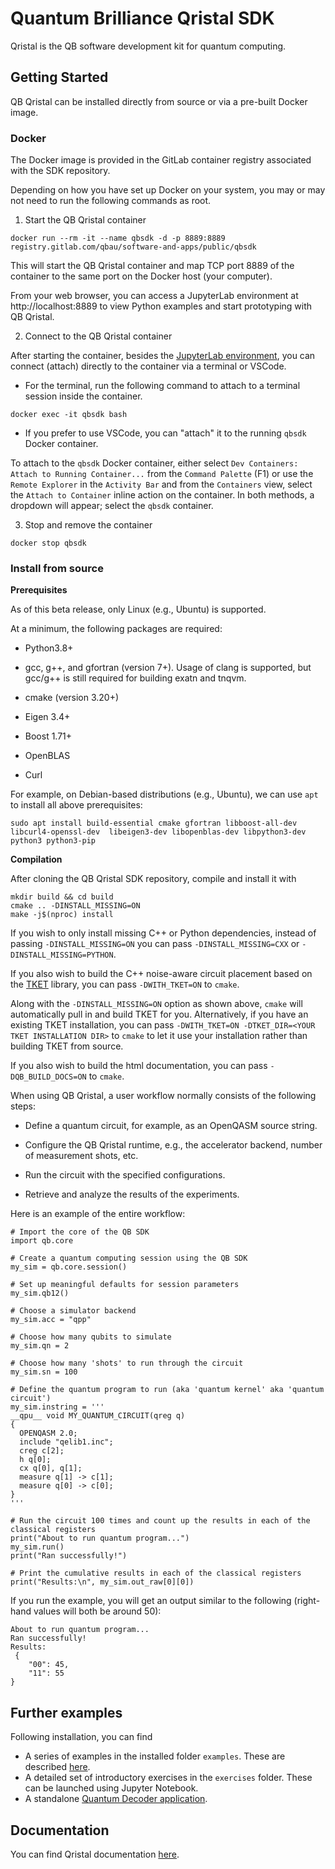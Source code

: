 # Quantum Brilliance Qristal SDK

Qristal is the QB software development kit for quantum computing.

## Getting Started

QB Qristal can be installed directly from source or via a pre-built Docker image. 

### Docker

The Docker image is provided in the GitLab container registry associated with the SDK repository.

Depending on how you have set up Docker on your system, you may or may not need to run the following commands as root.

1. Start the QB Qristal container

```
docker run --rm -it --name qbsdk -d -p 8889:8889 registry.gitlab.com/qbau/software-and-apps/public/qbsdk
```

This will start the QB Qristal container and map TCP port 8889 of the container to the same port on the Docker host (your computer).

From your web browser, you can access a JupyterLab environment at http://localhost:8889 to view Python examples and start prototyping with QB Qristal.

2. Connect to the QB Qristal container

After starting the container, besides the [JupyterLab environment](http://localhost:8889), you can connect (attach) directly to the container via a terminal or VSCode.

- For the terminal, run the following command to attach to a terminal session inside the container.

```
docker exec -it qbsdk bash
```

- If you prefer to use VSCode, you can "attach" it to the  running `qbsdk` Docker container.

To attach to the `qbsdk` Docker container, either select `Dev Containers: Attach to Running Container...` from the `Command Palette` (F1) or use the `Remote Explorer` in the `Activity Bar` and from the `Containers` view, select the `Attach to Container` inline action on the container. In both methods, a dropdown will appear; select the `qbsdk` container.

3. Stop and remove the container

```
docker stop qbsdk
```

### Install from source

**Prerequisites**

As of this beta release, only Linux (e.g., Ubuntu) is supported.

At a minimum, the following packages are required:

- Python3.8+

- gcc, g++, and gfortran (version 7+).  Usage of clang is supported, but gcc/g++ is still required for building exatn and tnqvm.

- cmake (version 3.20+)

- Eigen 3.4+

- Boost 1.71+

- OpenBLAS

- Curl


For example, on Debian-based distributions (e.g., Ubuntu), we can use `apt` to install all above prerequisites:

```
sudo apt install build-essential cmake gfortran libboost-all-dev libcurl4-openssl-dev  libeigen3-dev libopenblas-dev libpython3-dev python3 python3-pip
```

**Compilation**

<a name="compilation"></a>

After cloning the QB Qristal SDK repository, compile and install it with

```
mkdir build && cd build
cmake .. -DINSTALL_MISSING=ON
make -j$(nproc) install
```

If you wish to only install missing C++ or Python dependencies, instead of passing `-DINSTALL_MISSING=ON` you can pass `-DINSTALL_MISSING=CXX` or `-DINSTALL_MISSING=PYTHON`.

If you also wish to build the C++ noise-aware circuit placement based on the [TKET](https://github.com/CQCL/tket) library, you can pass `-DWITH_TKET=ON` to `cmake`.

Along with the `-DINSTALL_MISSING=ON` option as shown above, `cmake` will automatically pull in and build TKET for you.
Alternatively, if you have an existing TKET installation, you can pass `-DWITH_TKET=ON -DTKET_DIR=<YOUR TKET INSTALLATION DIR>` to `cmake` to let it use your installation rather than building TKET from source.  

If you also wish to build the html documentation, you can pass `-DQB_BUILD_DOCS=ON` to `cmake`.

When using QB Qristal, a user workflow normally consists of the following steps:

- Define a quantum circuit, for example, as an OpenQASM source string.

- Configure the QB Qristal runtime, e.g., the accelerator backend, number of measurement shots, etc.

- Run the circuit with the specified configurations.

- Retrieve and analyze the results of the experiments.

Here is an example of the entire workflow:

```
# Import the core of the QB SDK
import qb.core

# Create a quantum computing session using the QB SDK
my_sim = qb.core.session()

# Set up meaningful defaults for session parameters
my_sim.qb12()

# Choose a simulator backend
my_sim.acc = "qpp"

# Choose how many qubits to simulate
my_sim.qn = 2

# Choose how many 'shots' to run through the circuit
my_sim.sn = 100

# Define the quantum program to run (aka 'quantum kernel' aka 'quantum circuit')
my_sim.instring = '''
__qpu__ void MY_QUANTUM_CIRCUIT(qreg q)
{
  OPENQASM 2.0;
  include "qelib1.inc";
  creg c[2];
  h q[0];
  cx q[0], q[1];
  measure q[1] -> c[1];
  measure q[0] -> c[0];
}
'''

# Run the circuit 100 times and count up the results in each of the classical registers
print("About to run quantum program...")
my_sim.run()
print("Ran successfully!")

# Print the cumulative results in each of the classical registers
print("Results:\n", my_sim.out_raw[0][0])
```

If you run the example, you will get an output similar to the following (right-hand values will both be around 50):

```
About to run quantum program...
Ran successfully!
Results:
 {
    "00": 45,
    "11": 55
}
```

## Further examples ##

Following installation, you can find 

- A series of examples in the installed folder `examples`.  These are described [here](examples/README.md).
- A detailed set of introductory exercises in the `exercises` folder.  These can be launched using Jupyter Notebook.
- A standalone [Quantum Decoder application](docs/README_decoder.md).

## Documentation
You can find Qristal documentation [here](https://qristal.readthedocs.io/en/latest/).
